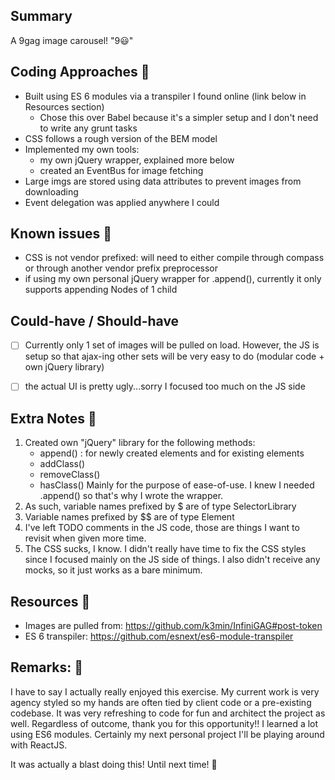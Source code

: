 ## Summary

A 9gag image carousel! "9😃"

## Coding Approaches 👾
- Built using ES 6 modules via a transpiler I found online (link below in Resources section)
	- Chose this over Babel because it's a simpler setup and I don't need to write any grunt tasks
- CSS follows a rough version of the BEM model
- Implemented my own tools:
	- my own jQuery wrapper, explained more below
	- created an EventBus for image fetching
- Large imgs are stored using data attributes to prevent images from downloading
- Event delegation was applied anywhere I could

## Known issues 💩
- CSS is not vendor prefixed: will need to either compile through compass or through another vendor prefix preprocessor
- if using my own personal jQuery wrapper for .append(), currently it only supports appending Nodes of 1 child

## Could-have / Should-have
- [ ] Currently only 1 set of images will be pulled on load. However, the JS is setup so that ajax-ing other sets will be very easy to do (modular code + own jQuery library)
- [ ] the actual UI is pretty ugly...sorry I focused too much on the JS side


## Extra Notes 💅
1. Created own "jQuery" library for the following methods:
	- append() : for newly created elements and for existing elements
	- addClass()
	- removeClass()
	- hasClass()
   Mainly for the purpose of ease-of-use. I knew I needed .append() so 
   that's why I wrote the wrapper.
2. As such, variable names prefixed by $ are of type SelectorLibrary
3. Variable names prefixed by $$ are of type Element
4. I've left TODO comments in the JS code, those are things I want to revisit when given more time.
5. The CSS sucks, I know. I didn't really have time to fix the CSS styles since I focused mainly on the JS side of things. I also didn't receive any mocks, so it just works as a bare minimum.

## Resources 👀
- Images are pulled from: https://github.com/k3min/InfiniGAG#post-token
- ES 6 transpiler: https://github.com/esnext/es6-module-transpiler

## Remarks: 🍰
I have to say I actually really enjoyed this exercise. My current work is very agency styled so my hands are often tied by client code or a pre-existing codebase. It was very refreshing to code for fun and architect the project as well. Regardless of outcome, thank you for this opportunity!! I learned a lot using ES6 modules. Certainly my next personal project I'll be playing around with ReactJS.

It was actually a blast doing this! Until next time! 🍺
